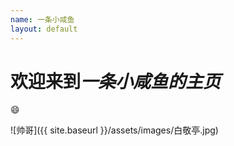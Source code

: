 ```yaml
---
name: 一条小咸鱼
layout: default
---
```


# 欢迎来到*一条小咸鱼的主页*

:smile:

![帅哥]({{ site.baseurl }}/assets/images/白敬亭.jpg)
